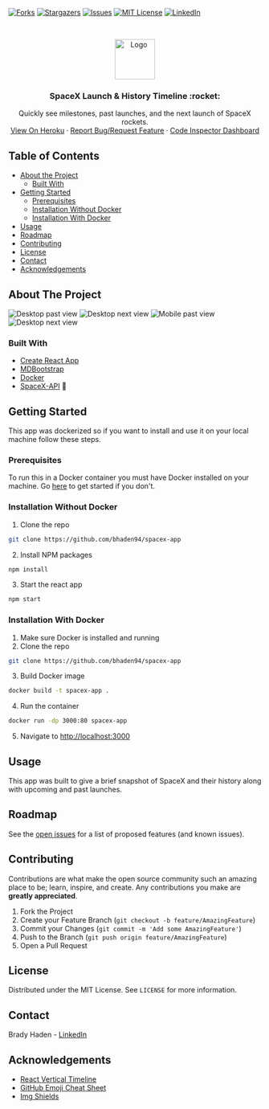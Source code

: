 
<!-- PROJECT SHIELDS -->
<!--
*** I'm using markdown "reference style" links for readability.
*** Reference links are enclosed in brackets [ ] instead of parentheses ( ).
*** See the bottom of this document for the declaration of the reference variables
*** for contributors-url, forks-url, etc. This is an optional, concise syntax you may use.
*** https://www.markdownguide.org/basic-syntax/#reference-style-links
-->
<!-- [![Contributors][contributors-shield]][contributors-url] -->
[![Forks][forks-shield]][forks-url]
[![Stargazers][stars-shield]][stars-url]
[![Issues][issues-shield]][issues-url]
[![MIT License][license-shield]][license-url]
[![LinkedIn][linkedin-shield]][linkedin-url]



<!-- PROJECT LOGO -->
<br />
<p align="center">
  <a href="https://spacex-timline.herokuapp.com/">
    <img src="https://pbs.twimg.com/profile_images/1082744382585856001/rH_k3PtQ_400x400.jpg" alt="Logo" width="80" height="80">
  </a>

  <h3 align="center">SpaceX Launch & History Timeline :rocket:</h3>

  <p align="center">
    Quickly see milestones, past launches, and the next launch of SpaceX rockets.
    <br />
    <a href="https://spacex-timline.herokuapp.com/">View On Heroku</a>
    ·
    <a href="https://github.com/bhaden94/spacex-app/issues">Report Bug/Request Feature</a>
    ·
    <a href="https://frontend.code-inspector.com/public/project/16563/spacex-app/dashboard">Code Inspector Dashboard</a>
  </p>
</p>



<!-- TABLE OF CONTENTS -->
## Table of Contents

* [About the Project](#about-the-project)
  * [Built With](#built-with)
* [Getting Started](#getting-started)
  * [Prerequisites](#prerequisites)
  * [Installation Without Docker](#installation-without-docker)
  * [Installation With Docker](#installation-with-docker)
* [Usage](#usage)
* [Roadmap](#roadmap)
* [Contributing](#contributing)
* [License](#license)
* [Contact](#contact)
* [Acknowledgements](#acknowledgements)



<!-- ABOUT THE PROJECT -->
## About The Project

![Desktop past view](images/screenshot1.JPG)
![Desktop next view](images/screenshot2.JPG)
![Mobile past view](images/mobile-screenshot1.JPG)
![Desktop next view](images/mobile-screenshot2.JPG)



### Built With
* [Create React App](https://create-react-app.dev/)
* [MDBootstrap](https://mdbootstrap.com/docs/react/)
* [Docker](https://www.docker.com/)
* [SpaceX-API](https://github.com/r-spacex/SpaceX-API) :rocket:



<!-- GETTING STARTED -->
## Getting Started

This app was dockerized so if you want to install and use it on your local machine follow these steps.

### Prerequisites

To run this in a Docker container you must have Docker installed on your machine. Go [here](https://www.docker.com/get-started) to get started if you don't.

### Installation Without Docker

1. Clone the repo
```sh
git clone https://github.com/bhaden94/spacex-app
```
2. Install NPM packages
```sh
npm install
```
3. Start the react app
```sh
npm start
```

### Installation With Docker

1. Make sure Docker is installed and running
2. Clone the repo
```sh
git clone https://github.com/bhaden94/spacex-app
```
3. Build Docker image
```sh
docker build -t spacex-app .
```
4. Run the container
```sh
docker run -dp 3000:80 spacex-app
```
5. Navigate to [http://localhost:3000](http://localhost:3000)



<!-- USAGE EXAMPLES -->
## Usage

This app was built to give a brief snapshot of SpaceX and their history along with upcoming and past launches.

<!-- ROADMAP -->
## Roadmap

See the [open issues](https://github.com/bhaden94/spacex-app/issues) for a list of proposed features (and known issues).


<!-- CONTRIBUTING -->
## Contributing

Contributions are what make the open source community such an amazing place to be; learn, inspire, and create. Any contributions you make are **greatly appreciated**.

1. Fork the Project
2. Create your Feature Branch (`git checkout -b feature/AmazingFeature`)
3. Commit your Changes (`git commit -m 'Add some AmazingFeature'`)
4. Push to the Branch (`git push origin feature/AmazingFeature`)
5. Open a Pull Request



<!-- LICENSE -->
## License

Distributed under the MIT License. See `LICENSE` for more information.



<!-- CONTACT -->
## Contact

Brady Haden - [LinkedIn](https://www.linkedin.com/in/brady-s-haden/)




<!-- ACKNOWLEDGEMENTS -->
## Acknowledgements
* [React Vertical Timeline](https://stephane-monnot.github.io/react-vertical-timeline/#/)
* [GitHub Emoji Cheat Sheet](https://www.webpagefx.com/tools/emoji-cheat-sheet)
* [Img Shields](https://shields.io)





<!-- MARKDOWN LINKS & IMAGES -->
<!-- https://www.markdownguide.org/basic-syntax/#reference-style-links -->
<!-- [contributors-shield]: https://img.shields.io/github/contributors/othneildrew/Best-README-Template.svg?style=flat-square
[contributors-url]: https://github.com/othneildrew/Best-README-Template/graphs/contributors -->
[forks-shield]: https://img.shields.io/github/forks/bhaden94/spacex-app.svg
[forks-url]: https://github.com/bhaden94/spacex-app/network/members

[stars-shield]: https://img.shields.io/github/stars/bhaden94/spacex-app.svg
[stars-url]: https://github.com/bhaden94/spacex-app/stargazers

[issues-shield]: https://img.shields.io/github/issues/bhaden94/spacex-app.svg
[issues-url]: https://github.com/bhaden94/spacex-app/issues

[license-shield]: https://img.shields.io/github/license/bhaden94/spacex-app.svg
[license-url]: https://github.com/bhaden94/spacex-app/blob/master/LICENSE.txt

[linkedin-shield]: https://img.shields.io/badge/-LinkedIn-black.svg?logo=linkedin&colorB=555
[linkedin-url]: https://www.linkedin.com/in/brady-s-haden/
[product-screenshot]: images/screenshot.png
